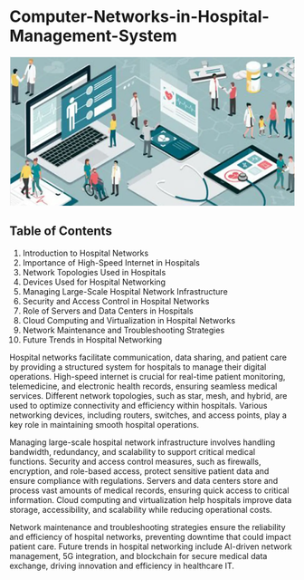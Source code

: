 # Computer-Networks-in-Hospital-Management-System


  ![Alt Text](hms.png)




## Table of Contents

1. Introduction to Hospital Networks  
2. Importance of High-Speed Internet in Hospitals  
3. Network Topologies Used in Hospitals  
4. Devices Used for Hospital Networking  
5. Managing Large-Scale Hospital Network Infrastructure  
6. Security and Access Control in Hospital Networks  
7. Role of Servers and Data Centers in Hospitals  
8. Cloud Computing and Virtualization in Hospital Networks  
9. Network Maintenance and Troubleshooting Strategies  
10. Future Trends in Hospital Networking  


Hospital networks facilitate communication, data sharing, and patient care by providing a structured system for hospitals to manage their digital operations. High-speed internet is crucial for real-time patient monitoring, telemedicine, and electronic health records, ensuring seamless medical services. Different network topologies, such as star, mesh, and hybrid, are used to optimize connectivity and efficiency within hospitals. Various networking devices, including routers, switches, and access points, play a key role in maintaining smooth hospital operations.  

Managing large-scale hospital network infrastructure involves handling bandwidth, redundancy, and scalability to support critical medical functions. Security and access control measures, such as firewalls, encryption, and role-based access, protect sensitive patient data and ensure compliance with regulations. Servers and data centers store and process vast amounts of medical records, ensuring quick access to critical information. Cloud computing and virtualization help hospitals improve data storage, accessibility, and scalability while reducing operational costs.  

Network maintenance and troubleshooting strategies ensure the reliability and efficiency of hospital networks, preventing downtime that could impact patient care. Future trends in hospital networking include AI-driven network management, 5G integration, and blockchain for secure medical data exchange, driving innovation and efficiency in healthcare IT.

